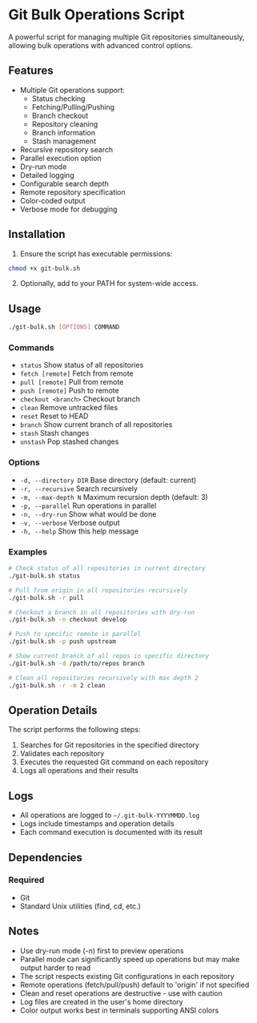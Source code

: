 # Git Bulk Operations Script

A powerful script for managing multiple Git repositories simultaneously, allowing bulk operations with advanced control options.

## Features

- Multiple Git operations support:
  - Status checking
  - Fetching/Pulling/Pushing
  - Branch checkout
  - Repository cleaning
  - Branch information
  - Stash management
- Recursive repository search
- Parallel execution option
- Dry-run mode
- Detailed logging
- Configurable search depth
- Remote repository specification
- Color-coded output
- Verbose mode for debugging

## Installation

1. Ensure the script has executable permissions:
```bash
chmod +x git-bulk.sh
```

2. Optionally, add to your PATH for system-wide access.

## Usage

```bash
./git-bulk.sh [OPTIONS] COMMAND
```

### Commands

- `status`              Show status of all repositories
- `fetch [remote]`      Fetch from remote
- `pull [remote]`       Pull from remote
- `push [remote]`       Push to remote
- `checkout <branch>`   Checkout branch
- `clean`              Remove untracked files
- `reset`              Reset to HEAD
- `branch`             Show current branch of all repositories
- `stash`              Stash changes
- `unstash`            Pop stashed changes

### Options

- `-d, --directory DIR`    Base directory (default: current)
- `-r, --recursive`        Search recursively
- `-m, --max-depth N`      Maximum recursion depth (default: 3)
- `-p, --parallel`         Run operations in parallel
- `-n, --dry-run`          Show what would be done
- `-v, --verbose`          Verbose output
- `-h, --help`             Show this help message

### Examples

```bash
# Check status of all repositories in current directory
./git-bulk.sh status

# Pull from origin in all repositories recursively
./git-bulk.sh -r pull

# Checkout a branch in all repositories with dry-run
./git-bulk.sh -n checkout develop

# Push to specific remote in parallel
./git-bulk.sh -p push upstream

# Show current branch of all repos in specific directory
./git-bulk.sh -d /path/to/repos branch

# Clean all repositories recursively with max depth 2
./git-bulk.sh -r -m 2 clean
```

## Operation Details

The script performs the following steps:
1. Searches for Git repositories in the specified directory
2. Validates each repository
3. Executes the requested Git command on each repository
4. Logs all operations and their results

## Logs

- All operations are logged to `~/.git-bulk-YYYYMMDD.log`
- Logs include timestamps and operation details
- Each command execution is documented with its result

## Dependencies

### Required
- Git
- Standard Unix utilities (find, cd, etc.)

## Notes

- Use dry-run mode (-n) first to preview operations
- Parallel mode can significantly speed up operations but may make output harder to read
- The script respects existing Git configurations in each repository
- Remote operations (fetch/pull/push) default to 'origin' if not specified
- Clean and reset operations are destructive - use with caution
- Log files are created in the user's home directory
- Color output works best in terminals supporting ANSI colors

